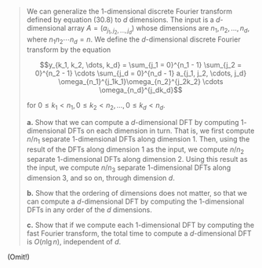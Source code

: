 > We can generalize the $1$-dimensional discrete Fourier transform defined by equation $\text{(30.8)}$ to $d$ dimensions. The input is a $d$-dimensional array $A = (a_{j_1, j_2, \dots, j_d})$ whose dimensions are $n_1, n_2, \dots, n_d$, where $n_1n_2 \cdots n_d = n$. We define the $d$-dimensional discrete Fourier transform by the equation
>
> $$y_{k_1, k_2, \dots, k_d} = \sum_{j_1 = 0}^{n_1 - 1} \sum_{j_2 = 0}^{n_2 - 1} \cdots \sum_{j_d = 0}^{n_d - 1} a_{j_1, j_2, \cdots, j_d} \omega_{n_1}^{j_1k_1}\omega_{n_2}^{j_2k_2} \cdots \omega_{n_d}^{j_dk_d}$$
>
> for $0 \le k_1 < n_1, 0 \le k_2 < n_2, \dots, 0 \le k_d < n_d$.
>
> **a.** Show that we can compute a $d$-dimensional $\text{DFT}$ by computing $1$-dimensional $\text{DFT}$s on each dimension in turn. That is, we first compute $n / n_1$ separate $1$-dimensional $\text{DFT}$s along dimension $1$. Then, using the result of the $\text{DFT}$s along dimension $1$ as the input, we compute $n / n_2$ separate $1$-dimensional $\text{DFT}$s along dimension $2$. Using this result as the input, we compute $n / n_3$ separate $1$-dimensional $\text{DFT}$s along dimension $3$, and so on, through dimension $d$.
>
> **b.** Show that the ordering of dimensions does not matter, so that we can compute a $d$-dimensional $\text{DFT}$ by computing the $1$-dimensional $\text{DFT}$s in any order of the $d$ dimensions.
>
> **c.** Show that if we compute each $1$-dimensional $\text{DFT}$ by computing the fast Fourier transform, the total time to compute a $d$-dimensional $\text{DFT}$ is $O(n\lg n)$, independent of $d$.

(Omit!)
